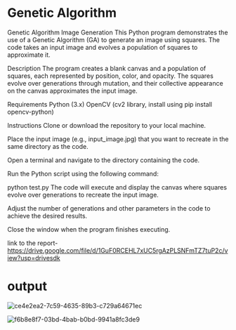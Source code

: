 # Genetic Algorithm

Genetic Algorithm Image Generation
This Python program demonstrates the use of a Genetic Algorithm (GA) to generate an image using squares. The code takes an input image and evolves a population of squares to approximate it.

Description
The program creates a blank canvas and a population of squares, each represented by position, color, and opacity. The squares evolve over generations through mutation, and their collective appearance on the canvas approximates the input image.

Requirements
Python (3.x)
OpenCV (cv2 library, install using pip install opencv-python)

Instructions
Clone or download the repository to your local machine.

Place the input image (e.g., input_image.jpg) that you want to recreate in the same directory as the code.

Open a terminal and navigate to the directory containing the code.

Run the Python script using the following command:

python test.py
The code will execute and display the canvas where squares evolve over generations to recreate the input image.

Adjust the number of generations and other parameters in the code to achieve the desired results.

Close the window when the program finishes executing.

link to the report- https://drive.google.com/file/d/1GuF0RCEHL7xUC5rgAzPLSNFmTZ7tuP2c/view?usp=drivesdk

# output

![ce4e2ea2-7c59-4635-89b3-c729a64671ec](https://github.com/shrishtisingh75/21052622_AI/assets/93677677/1e2f14fe-026f-4489-be08-a6cf63390e19)


![f6b8e8f7-03bd-4bab-b0bd-9941a8fc3de9](https://github.com/shrishtisingh75/21052622_AI/assets/93677677/85d5a261-21f7-4b7a-9756-76c0b1f65b60)

